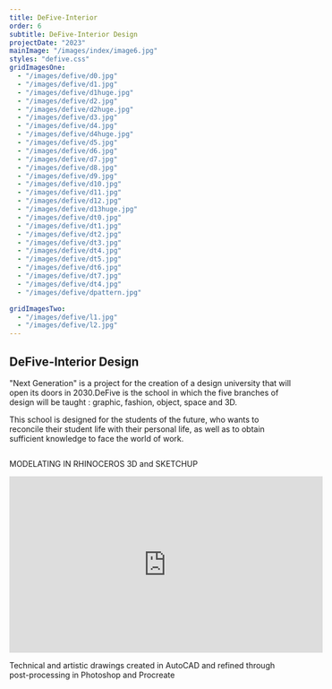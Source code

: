 ```yaml
---
title: DeFive-Interior
order: 6
subtitle: DeFive-Interior Design
projectDate: "2023"
mainImage: "/images/index/image6.jpg"
styles: "defive.css"
gridImagesOne:
  - "/images/defive/d0.jpg"
  - "/images/defive/d1.jpg"
  - "/images/defive/d1huge.jpg"
  - "/images/defive/d2.jpg"
  - "/images/defive/d2huge.jpg"
  - "/images/defive/d3.jpg"
  - "/images/defive/d4.jpg"
  - "/images/defive/d4huge.jpg"
  - "/images/defive/d5.jpg"
  - "/images/defive/d6.jpg"
  - "/images/defive/d7.jpg"
  - "/images/defive/d8.jpg"
  - "/images/defive/d9.jpg"
  - "/images/defive/d10.jpg"
  - "/images/defive/d11.jpg"
  - "/images/defive/d12.jpg"
  - "/images/defive/d13huge.jpg"
  - "/images/defive/dt0.jpg"
  - "/images/defive/dt1.jpg"
  - "/images/defive/dt2.jpg"
  - "/images/defive/dt3.jpg"
  - "/images/defive/dt4.jpg"
  - "/images/defive/dt5.jpg"
  - "/images/defive/dt6.jpg"
  - "/images/defive/dt7.jpg"
  - "/images/defive/dt4.jpg"
  - "/images/defive/dpattern.jpg"

gridImagesTwo:
  - "/images/defive/l1.jpg"
  - "/images/defive/l2.jpg"
---
```

<section class="section">
    <div class="details-container">
        <h1 class="title">DeFive-Interior Design</h1>
        <p class="description">"Next Generation" is a project for the creation of a design university that will open its doors in 2030.DeFive is the school in which the five branches of design will be taught : graphic, fashion, object, space and 3D.</p>
        <p class="description">This school is designed for the students of the future, who wants to reconcile their student life with their personal life, as well as to obtain sufficient knowledge to face the world of work.</p>
    </div>
    <div class="grid container">
        <div class="image-container">
            <img class="img" src="/images/defive/d0.jpg" alt="">
        </div>
        <p class="description">MODELATING IN RHINOCEROS 3D and SKETCHUP</p>
    <div class="grid container">
        <div class="image-container">
            <img class="img" src="/images/defive/d1huge.jpg" alt="">
        </div>
    <div class="grid container">
        <div class="image-container">
            <img class="img" src="/images/defive/d2huge.jpg" alt="">
        </div>
    <div class="grid container">
        <div class="image-container">
            <img class="img" src="/images/defive/d4huge.jpg" alt="">
        </div>
    <div class="grid container">
        <div class="image-container">
            <img class="img" src="/images/defive/d13huge.jpg" alt="">
        </div>
    <div class="grid container">
        <div class="grid one">
                <div class="image-container">
                    <img class="img" src="/images/defive/d3.jpg" alt="">
                </div>
                <div class="image-container">
                    <img class="img" src="/images/defive/d5.jpg" alt="">
                </div>
                <div class="image-container">
                    <img class="img" src="/images/defive/d6.jpg" alt="">
                </div>
                <div class="image-container">
                    <img class="img" src="/images/defive/d7.jpg" alt="">
                </div>
                <div class="image-container">
                    <img class="img" src="/images/defive/d8.jpg" alt="">
                </div>
                <div class="image-container">
                    <img class="img" src="/images/defive/d9.jpg" alt="">
                </div>
                <div class="image-container">
                    <img class="img" src="/images/defive/d10.jpg" alt="">
                </div>
                <div class="image-container">
                    <img class="img" src="/images/defive/d11.jpg" alt="">
                </div>
                <div class="image-container">
                    <img class="img" src="/images/defive/d12.jpg" alt="">
                </div>
        </div>
    <div class="video">
     <iframe 
        width="560" 
        height="315" 
        src="https://www.youtube.com/embed/21G24VoABbU" 
        title="YouTube video player" 
        frameborder="0" 
        allow="accelerometer; autoplay; clipboard-write; encrypted-media; gyroscope; picture-in-picture" 
        allowfullscreen>
    </iframe>
    </div>
        <p class="description">Technical and artistic drawings created in AutoCAD and refined through post-processing in Photoshop and Procreate</p>
    <div class="grid two">
        <div class="image-container">
            <img class="img" src="/images/defive/l1.jpg" alt="">
        </div>
            <div class="image-container">
            <img class="img" src="/images/defive/l2.jpg" alt="">
        </div>
    </div>
    <div class="grid container">
        <div class="image-container">
            <img class="img" src="/images/defive/dt0.jpg" alt="">
        </div>
            <div class="image-container">
                 <img class="img" src="/images/defive/dt1.jpg" alt="">
            </div>
            <div class="image-container">
                <img class="img" src="/images/defive/dt2.jpg" alt="">
            </div>
            <div class="image-container">
                <img class="img" src="/images/defive/dt3.jpg" alt="">
            </div>
            <div class="image-container">
                <img class="img" src="/images/defive/dt4.jpg" alt="">
            </div>
            <div class="image-container">
                <img class="img" src="/images/defive/dt5.jpg" alt="">
            </div>
            <div class="image-container">
                <img class="img" src="/images/defive/dt7.jpg" alt="">
            </div>
            <div class="image-container">
                <img class="img" src="/images/defive/dt8.jpg" alt="">
            </div>
            <div class="image-container">
                <img class="img" src="/images/defive/dpattern.jpg" alt="">
            </div>
        </div>
</section>